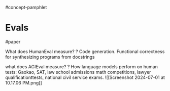 #concept-pamphlet 

# Evals
#paper 

What does HumanEval measure?
?
Code generation. Functional correctness for synthesizing programs from docstrings
<!--SR:!2024-12-19,91,270-->

what does AGIEval measure?
?
How language models perform on human tests: Gaokao, SAT, law school admissions math competitions, lawyer qualificationttests, national civil service exams.
![[Screenshot 2024-07-01 at 10.17.06 PM.png]]
<!--SR:!2024-12-26,97,290-->